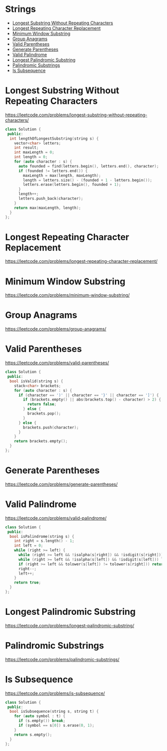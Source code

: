 # Strings

+ [Longest Substring Without Repeating Characters](#longest-substring-without-repeating-characters)
+ [Longest Repeating Character Replacement](#longest-repeating-character-replacement)
+ [Minimum Window Substring](#minimum-window-substring)
+ [Group Anagrams](#group-anagrams)
+ [Valid Parentheses](#valid-parenthese)
+ [Generate Parentheses](#generate-parentheses)
+ [Valid Palindrome](#valid-palindrome)
+ [Longest Palindromic Substring](#longest-palindromic-substring)
+ [Palindromic Substrings](#palindromic-substrings)
+ [Is Subsequence](#is-subsequence)

# Longest Substring Without Repeating Characters

https://leetcode.com/problems/longest-substring-without-repeating-characters/

```C++
class Solution {
 public:
  int lengthOfLongestSubstring(string s) {
    vector<char> letters;
    int result;
    int maxLength = 0;
    int length = 0;
    for (auto character : s) {
      auto founded = find(letters.begin(), letters.end(), character);
      if (founded != letters.end()) {
        maxLength = max(length, maxLength);
        length = letters.size() - (founded + 1 - letters.begin());
        letters.erase(letters.begin(), founded + 1);
      }
      length++;
      letters.push_back(character);
    }
    return max(maxLength, length);
  }
};
```

# Longest Repeating Character Replacement

https://leetcode.com/problems/longest-repeating-character-replacement/

# Minimum Window Substring

https://leetcode.com/problems/minimum-window-substring/

# Group Anagrams

https://leetcode.com/problems/group-anagrams/

# Valid Parentheses

https://leetcode.com/problems/valid-parentheses/

```C++
class Solution {
 public:
  bool isValid(string s) {
    stack<char> brackets;
    for (auto character : s) {
      if (character == ')' || character == '}' || character == ']') {
        if (brackets.empty() || abs(brackets.top() - character) > 2) {
          return false;
        } else {
          brackets.pop();
        }
      } else {
        brackets.push(character);
      }
    }
    return brackets.empty();
  }
};
```

# Generate Parentheses

https://leetcode.com/problems/generate-parentheses/

# Valid Palindrome

https://leetcode.com/problems/valid-palindrome/

```C++
class Solution {
 public:
  bool isPalindrome(string s) {
    int right = s.length() - 1;
    int left = 0;
    while (right >= left) {
      while (right >= left && !isalpha(s[right]) && !isdigit(s[right])) right--;
      while (right >= left && !isalpha(s[left]) && !isdigit(s[left])) left++;
      if (right >= left && tolower(s[left]) != tolower(s[right])) return false;
      right--;
      left++;
    }
    return true;
  }
};
```
# Longest Palindromic Substring

https://leetcode.com/problems/longest-palindromic-substring/

# Palindromic Substrings

https://leetcode.com/problems/palindromic-substrings/

# Is Subsequence

https://leetcode.com/problems/is-subsequence/

```C++
class Solution {
 public:
  bool isSubsequence(string s, string t) {
    for (auto symbol : t) {
      if (s.empty()) break;
      if (symbol == s[0]) s.erase(0, 1);
    }
    return s.empty();
  }
};
```
